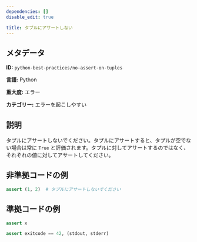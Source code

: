 ```yaml
---
dependencies: []
disable_edit: true

title: タプルにアサートしない
---
```

## メタデータ
**ID:** `python-best-practices/no-assert-on-tuples`

**言語:** Python

**重大度:** エラー

**カテゴリー:** エラーを起こしやすい

## 説明
タプルにアサートしないでください。タプルにアサートすると、タプルが空でない場合は常に `True` と評価されます。タプルに対してアサートするのではなく、それぞれの値に対してアサートしてください。

## 非準拠コードの例
```python
assert (1, 2)  # タプルにアサートしないでください
```

## 準拠コードの例
```python
assert x

assert exitcode == 42, (stdout, stderr)
```

